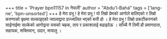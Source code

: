 +++
title = 'Prayer bpn11157 in नेपाली'
author = "Abdu'l-Bahá"
tags = ['lang-ne', 'bpn-unsorted']
+++
हे मेरा प्रभु ! हे मेरा प्रभु ! यो तिम्रो प्रेमको आगोले बालिएको र तिम्रो करुणाको वृक्षमा सल्काइएको ज्वालाद्वारा प्रज्ज्वलित भएको बत्ती हो । हे मेरा प्रभु ! तिम्रो प्रकटीकरणको साईनाईमा सल्केको आगोद्वारा यसको चहक, ताप र प्रकाशलाई बढाइदेऊ । साँच्चै नै तिमी हौ प्रमाणदाता, सहायक, शक्तिवान्, उदार, मायालु ।
